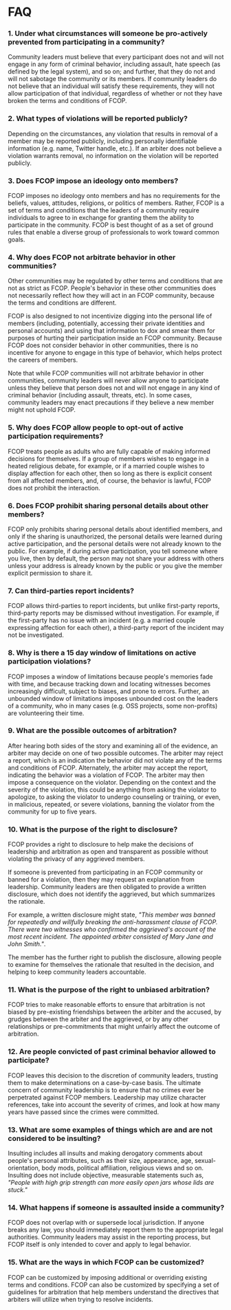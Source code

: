 # FAQ

### 1. Under what circumstances will someone be pro-actively prevented from participating in a community?

Community leaders must believe that every participant does not and will not engage in any form of criminal behavior, including assault, hate speech (as defined by the legal system), and so on; and further, that they do not and will not sabotage the community or its members. If community leaders do not believe that an individual will satisfy these requirements, they will not allow participation of that individual, regardless of whether or not they have broken the terms and conditions of FCOP.

### 2. What types of violations will be reported publicly?

Depending on the circumstances, any violation that results in removal of a member may be reported publicly, including personally identifiable information (e.g. name, Twitter handle, etc.). If an arbiter does not believe a violation warrants removal, no information on the violation will be reported publicly.

### 3. Does FCOP impose an ideology onto members?

FCOP imposes no ideology onto members and has no requirements for the beliefs, values, attitudes, religions, or politics of members. Rather, FCOP is a set of terms and conditions that the leaders of a community require individuals to agree to in exchange for granting them the ability to participate in the community. FCOP is best thought of as a set of ground rules that enable a diverse group of professionals to work toward common goals.

### 4. Why does FCOP not arbitrate behavior in other communities?

Other communities may be regulated by other terms and conditions that are not as strict as FCOP. People's behavior in these other communities does not necessarily reflect how they will act in an FCOP community, because the terms and conditions are different.

FCOP is also designed to not incentivize digging into the personal life of members (including, potentially, accessing their private identities and personal accounts) and using that information to dox and smear them for purposes of hurting their participation inside an FCOP community. Because FCOP does not consider behavior in other communities, there is no incentive for anyone to engage in this type of behavior, which helps protect the careers of members.

Note that while FCOP communities will not arbitrate behavior in other communities, community leaders will never allow anyone to participate unless they believe that person does not and will not engage in any kind of criminal behavior (including assault, threats, etc). In some cases, community leaders may enact precautions if they believe a new member might not uphold FCOP.

### 5. Why does FCOP allow people to opt-out of active participation requirements?

FCOP treats people as adults who are fully capable of making informed decisions for themselves. If a group of members wishes to engage in a heated religious debate, for example, or if a married couple wishes to display affection for each other, then so long as there is explicit consent from all affected members, and, of course, the behavior is lawful, FCOP does not prohibit the interaction.

### 6. Does FCOP prohibit sharing personal details about other members?

FCOP only prohibits sharing personal details about identified members, and only if the sharing is unauthorized, the personal details were learned during active participation, and the personal details were not already known to the public. For example, if during active participation, you tell someone where you live, then by default, the person may not share your address with others unless your address is already known by the public or you give the member explicit permission to share it.

### 7. Can third-parties report incidents?

FCOP allows third-parties to report incidents, but unlike first-party reports, third-party reports may be dismissed without investigation. For example, if the first-party has no issue with an incident (e.g. a married couple expressing affection for each other), a third-party report of the incident may not be investigated.

### 8. Why is there a 15 day window of limitations on active participation violations?

FCOP imposes a window of limitations because people's memories fade with time, and because tracking down and locating witnesses becomes increasingly difficult, subject to biases, and prone to errors. Further, an unbounded window of limitations imposes unbounded cost on the leaders of a community, who in many cases (e.g. OSS projects, some non-profits) are volunteering their time.

### 9. What are the possible outcomes of arbitration?

After hearing both sides of the story and examining all of the evidence, an arbiter may decide on one of two possible outcomes. The arbiter may reject a report, which is an indication the behavior did not violate any of the terms and conditions of FCOP. Alternately, the arbiter may accept the report, indicating the behavior was a violation of FCOP. The arbiter may then impose a consequence on the violator. Depending on the context and the severity of the violation, this could be anything from asking the violator to apologize, to asking the violator to undergo counseling or training, or even, in malicious, repeated, or severe violations, banning the violator from the community for up to five years.

### 10. What is the purpose of the right to disclosure?

FCOP provides a right to disclosure to help make the decisions of leadership and arbitration as open and transparent as possible without violating the privacy of any aggrieved members.

If someone is prevented from participating in an FCOP community or banned for a violation, then they may request an explanation from leadership. Community leaders are then obligated to provide a written disclosure, which does not identify the aggrieved, but which summarizes the rationale.

For example, a written disclosure might state, *"This member was banned for repeatedly and willfully breaking the anti-harassment clause of FCOP. There were two witnesses who confirmed the aggrieved's account of the most recent incident. The appointed arbiter consisted of Mary Jane and John Smith."*.

The member has the further right to publish the disclosure, allowing people to examine for themselves the rationale that resulted in the decision, and helping to keep community leaders accountable.

### 11. What is the purpose of the right to unbiased arbitration?

FCOP tries to make reasonable efforts to ensure that arbitration is not biased by pre-existing friendships between the arbiter and the accused, by grudges between the arbiter and the aggrieved, or by any other relationships or pre-commitments that might unfairly affect the outcome of arbitration.

### 12. Are people convicted of past criminal behavior allowed to participate?

FCOP leaves this decision to the discretion of community leaders, trusting them to make determinations on a case-by-case basis. The ultimate concern of community leadership is to ensure that no crimes ever be perpetrated against FCOP members. Leadership may utilize character references, take into account the severity of crimes, and look at how many years have passed since the crimes were committed.

### 13. What are some examples of things which are and are not considered to be insulting?

Insulting includes all insults and making derogatory comments about people's personal attributes, such as their size, appearance, age, sexual-orientation, body mods, political affiliation, religious views and so on. Insulting does not include objective, measurable statements such as, *"People with high grip strength can more easily open jars whose lids are stuck."*

### 14. What happens if someone is assaulted inside a community?

FCOP does not overlap with or supersede local jurisdiction. If anyone breaks any law, you should immediately report them to the appropriate legal authorities. Community leaders may assist in the reporting process, but FCOP itself is only intended to cover and apply to legal behavior.

### 15. What are the ways in which FCOP can be customized?

FCOP can be customized by imposing additional or overriding existing terms and conditions. FCOP can also be customized by specifying a set of guidelines for arbitration that help members understand the directives that arbiters will utilize when trying to resolve incidents.
